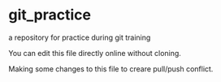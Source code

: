 # git_practice
a repository for practice during git training

You can edit this file directly online without cloning. 

Making some changes to this file to creare pull/push conflict. 
